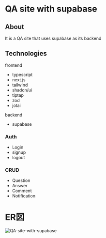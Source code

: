 # QA site with supabase

## About
It is a QA site that uses supabase as its backend

## Technologies
frontend
- typescript
- next.js
- tailwind
- shadcn/ui
- tiptap
- zod
- jotai

backend
- supabase

### Auth
- Login
- signup
- logout
### CRUD
- Question
- Answer
- Comment
- Notification

# ER図
![QA-site-with-supabase](https://github.com/S-aoba/qa-site-supabase/assets/70949220/d469bf1d-d3e0-4b48-9217-91eab3421458)
